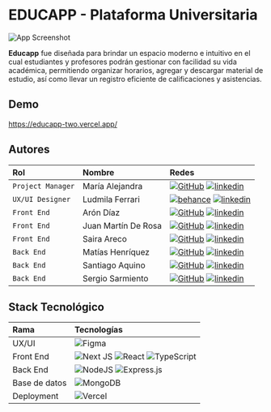 # EDUCAPP - Plataforma Universitaria

![App Screenshot](https://cdn.discordapp.com/attachments/1140652155380961373/1149397427820974081/image.png)

**Educapp** fue diseñada para brindar un espacio moderno e intuitivo en el cual estudiantes y profesores podrán gestionar con facilidad su vida académica, permitiendo organizar horarios, agregar y descargar material de estudio, así como llevar un registro eficiente de calificaciones y asistencias.


## Demo

https://educapp-two.vercel.app/


## Autores

| Rol               | Nombre              | Redes                                                                                                                    |
| :---------------- | :------------------ | :----------------------------------------------------------------------------------------------------------------------- |
| `Project Manager` | María Alejandra     | [![GitHub]](https://github.com/malejamaca) [![linkedin]](https://www.linkedin.com/in/Malejamaca/)                        |
| `UX/UI Designer`  | Ludmila Ferrari     | [![behance]](https://www.behance.com) [![linkedin]](https://www.linkedin.com/in/)                                        |
| `Front End`       | Arón Díaz           | [![GitHub]](https://github.com/arondiaz) [![linkedin]](https://www.linkedin.com/in/arondiaz/)                            |
| `Front End`       | Juan Martín De Rosa | [![GitHub]](https://github.com/juanmderosa) [![linkedin]](https://www.linkedin.com/in/juanmderosa/)                      |
| `Front End`       | Saira Areco         | [![GitHub]](https://github.com/sairaareco) [![linkedin]](https://www.linkedin.com/in/saira-areco/)                       |
| `Back End`        | Matías Henríquez    | [![GitHub]](https://github.com/MatHenriquez) [![linkedin]](https://www.linkedin.com/in/matias-henriquez-dev/)            |
| `Back End`        | Santiago Aquino     | [![GitHub]](https://github.com/Santiago-Aquino) [![linkedin]](https://www.linkedin.com/in/santiagoaquino-desarrollador/) |
| `Back End`        | Sergio Sarmiento    | [![GitHub]](https://github.com/gersiomarsiento) [![linkedin]](https://www.linkedin.com/in/sergioezequielsarmiento/)      |

## Stack Tecnológico

| Rama          | Tecnologías                                                  |
| :------------ | :----------------------------------------------------------- |
| UX/UI         | ![Figma][figma]                                              |
| Front End     | ![Next JS][nextjs] ![React][react] ![TypeScript][typescript] |
| Back End      | ![NodeJS][node] ![Express.js][express]                       |
| Base de datos | ![MongoDB][mongodb]                                          |
| Deployment    | ![Vercel][vercel]                                            |

[behance]: https://img.shields.io/badge/Behance-1769ff?style=for-the-badge&logo=behance&logoColor=white
[linkedin]: https://img.shields.io/badge/linkedin-%230077B5.svg?style=for-the-badge&logo=linkedin&logoColor=white
[github]: https://img.shields.io/badge/github-%23121011.svg?style=for-the-badge&logo=github&logoColor=white
[figma]: https://img.shields.io/badge/figma-%23F24E1E.svg?style=for-the-badge&logo=figma&logoColor=white
[nextjs]: https://img.shields.io/badge/Next-black?style=for-the-badge&logo=next.js&logoColor=white
[react]: https://img.shields.io/badge/react-%2320232a.svg?style=for-the-badge&logo=react&logoColor=%2361DAFB
[node]: https://img.shields.io/badge/node.js-6DA55F?style=for-the-badge&logo=node.js&logoColor=white
[express]: https://img.shields.io/badge/express.js-%23404d59.svg?style=for-the-badge&logo=express&logoColor=%2361DAFB
[vercel]: https://img.shields.io/badge/vercel-%23000000.svg?style=for-the-badge&logo=vercel&logoColor=white
[typescript]: https://img.shields.io/badge/typescript-%23007ACC.svg?style=for-the-badge&logo=typescript&logoColor=white
[mongodb]: https://img.shields.io/badge/MongoDB-%234ea94b.svg?style=for-the-badge&logo=mongodb&logoColor=white

